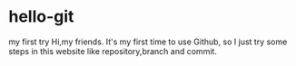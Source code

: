 # hello-git
my first try
Hi,my friends. 
It's my first time to use Github, so I just try some steps in this website like repository,branch and commit.
